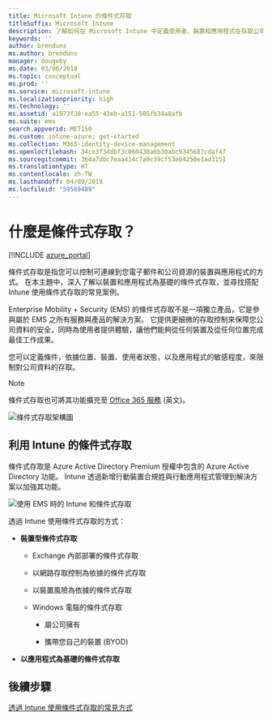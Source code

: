 ```yaml
---
title: Microsoft Intune 的條件式存取
titleSuffix: Microsoft Intune
description: 了解如何在 Microsoft Intune 中定義使用者、裝置和應用程式在存取公司資源之前必須符合的條件。
keywords: ''
author: brenduns
ms.author: brenduns
manager: dougeby
ms.date: 03/06/2018
ms.topic: conceptual
ms.prod: ''
ms.service: microsoft-intune
ms.localizationpriority: high
ms.technology: ''
ms.assetid: a1973f38-ea55-43eb-a151-505fb34a8afb
ms.suite: ems
search.appverid: MET150
ms.custom: intune-azure; get-started
ms.collection: M365-identity-device-management
ms.openlocfilehash: 34ce3f34dbf3c060438a6b30abc9345687cdaf47
ms.sourcegitcommit: 364a7dbc7eaa414c7a9c39cf53eb4250e1ad3151
ms.translationtype: HT
ms.contentlocale: zh-TW
ms.lasthandoff: 04/09/2019
ms.locfileid: "59569489"
---
```

# <a name="whats-conditional-access"></a>什麼是條件式存取？

[!INCLUDE [azure_portal](./includes/azure_portal.md)]

條件式存取是指您可以控制可連線到您電子郵件和公司資源的裝置與應用程式的方式。 在本主題中，深入了解以裝置和應用程式為基礎的條件式存取，並尋找搭配 Intune 使用條件式存取的常見案例。

Enterprise Mobility + Security (EMS) 的條件式存取不是一項獨立產品，它是參與屬於 EMS 之所有服務與產品的解決方案。 它提供更細微的存取控制來保障您公司資料的安全，同時為使用者提供體驗，讓他們能夠從任何裝置及從任何位置完成最佳工作成果。

您可以定義條件，依據位置、裝置、使用者狀態，以及應用程式的敏感程度，來限制對公司資料的存取。

> [!NOTE] 
> 條件式存取也可將其功能擴充至 [Office 365 服務](https://blogs.technet.microsoft.com/wbaer/2017/02/17/conditional-access-policies-with-sharepoint-online-and-onedrive-for-business/) \(英文\)。

![條件式存取架構圖](./media/ca-diagram-1.png)

## <a name="conditional-access-with-intune"></a>利用 Intune 的條件式存取

條件式存取是 Azure Active Directory Premium 授權中包含的 Azure Active Directory 功能。 Intune 透過新增行動裝置合規姓與行動應用程式管理到解決方案以加強其功能。 

![使用 EMS 時的 Intune 和條件式存取](./media/intune-with-ca-1.png)

透過 Intune 使用條件式存取的方式：

-   **裝置型條件式存取**

    -   Exchange 內部部署的條件式存取

    -   以網路存取控制為依據的條件式存取

    -   以裝置風險為依據的條件式存取

    -   Windows 電腦的條件式存取

        -   屬公司擁有

        -   攜帶您自己的裝置 (BYOD)

-   **以應用程式為基礎的條件式存取**

## <a name="next-steps"></a>後續步驟

[透過 Intune 使用條件式存取的常見方式](conditional-access-intune-common-ways-use.md)
